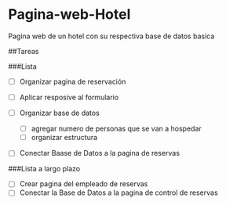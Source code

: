 # Pagina-web-Hotel
Pagina web de un hotel con su respectiva base de datos basica

##Tareas

###Lista

- [ ] Organizar pagina de reservación
- [ ] Aplicar resposive al formulario 
- [ ] Organizar base de datos
    - [ ] agregar numero de personas que se van a hospedar 
    - [ ] organizar estructura 
- [ ] Conectar Baase de Datos a la pagina de reservas


###Lista a largo plazo 
- [ ] Crear pagina del empleado de reservas
- [ ] Conectar la Base de Datos a la pagina de control de reservas
